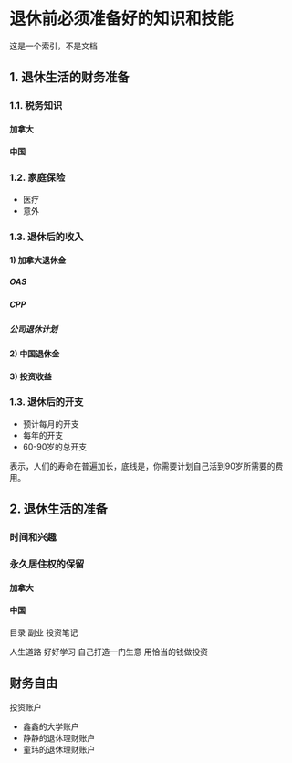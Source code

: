 # 退休前必须准备好的知识和技能

这是一个索引，不是文档

## 1. 退休生活的财务准备

### 1.1. 税务知识

#### 加拿大

#### 中国

### 1.2. 家庭保险

- 医疗
- 意外

### 1.3. 退休后的收入

#### 1) 加拿大退休金

##### OAS

##### CPP

##### 公司退休计划

#### 2) 中国退休金

#### 3) 投资收益

### 1.3. 退休后的开支

- 预计每月的开支
- 每年的开支
- 60-90岁的总开支

表示，人们的寿命在普遍加长，底线是，你需要计划自己活到90岁所需要的费用。

## 2. 退休生活的准备

### 时间和兴趣

### 永久居住权的保留

#### 加拿大

#### 中国





目录
副业
投资笔记

人生道路
好好学习 自己打造一门生意 用恰当的钱做投资


## 财务自由 











投资账户

- 鑫鑫的大学账户
- 静静的退休理财账户
- 童玮的退休理财账户